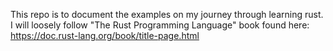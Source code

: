 This repo is to document the examples on my journey through learning rust.  I will loosely follow "The Rust Programming Language" book found here:
https://doc.rust-lang.org/book/title-page.html
